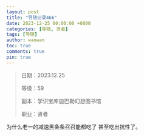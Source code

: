 ```yaml
---
layout: post
title: "导随记录466"
date: 2023-12-25 00:00:00 +0800
categories: [导随, 贤者]
tags: [导随]
author: wanwan
toc: true
comments: true
pin: true
---
```

> 日期：2023.12.25
>
> 等级：59
>
> 副本：学识宝库迦巴勒幻想图书馆
>
> 职业：贤者

为什么老一的减速黑条条召召能都吃了 甚至吃出抗性了。